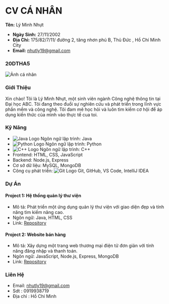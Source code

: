 # CV CÁ NHÂN

  **Tên:** Lý Minh Nhựt
- **Ngày Sinh:** 27/11/2002
- **Địa Chỉ:** 175/82/7/11/ đường 2, tăng nhơn phú B, Thủ Đức , Hồ Chí Minh City
- **Email:** nhutly19@gmail.com
### 20DTHA5

![Ảnh cá nhân](https://scontent.fsgn1-1.fna.fbcdn.net/v/t39.30808-1/399505342_3584135855235746_983175597750843886_n.jpg?stp=cp6_dst-jpg_p320x320&_nc_cat=102&ccb=1-7&_nc_sid=5f2048&_nc_ohc=rLbUSXp9IA8AX_6rI-x&_nc_ht=scontent.fsgn1-1.fna&oh=00_AfBPwzh05Gx3zyXOI2EArXN71nmsd0ZFpG4MlQwe0q21GQ&oe=6602D56D)



### Giới Thiệu

Xin chào! Tôi là Lý Minh Nhựt, một sinh viên ngành Công nghệ thông tin tại Đại học ABC. Tôi đang theo đuổi sự nghiên cứu và phát triển trong lĩnh vực phần mềm và công nghệ. Tôi đam mê học hỏi và luôn tìm kiếm cơ hội để áp dụng kiến thức của mình vào thực tế cua toi.

### Kỹ Năng

- ![Java Logo](https://upload.wikimedia.org/wikipedia/en/thumb/3/30/Java_programming_language_logo.svg/80px-Java_programming_language_logo.svg.png) Ngôn ngữ lập trình: Java
- ![Python Logo](https://upload.wikimedia.org/wikipedia/commons/thumb/c/c3/Python-logo-notext.svg/80px-Python-logo-notext.svg.png) Ngôn ngữ lập trình: Python
- ![C++ Logo](https://upload.wikimedia.org/wikipedia/commons/thumb/1/18/ISO_C%2B%2B_Logo.svg/80px-ISO_C%2B%2B_Logo.svg.png) Ngôn ngữ lập trình: C++
- Frontend: HTML, CSS, JavaScript
- Backend: Node.js, Express
- Cơ sở dữ liệu: MySQL, MongoDB
- Công cụ phát triển: ![Git Logo](https://upload.wikimedia.org/wikipedia/commons/thumb/e/e0/Git-logo.svg/80px-Git-logo.svg.png) Git, GitHub, VS Code, IntelliJ IDEA

### Dự Án

#### Project 1: Hệ thống quản lý thư viện
- Mô tả: Phát triển một ứng dụng quản lý thư viện với giao diện đẹp và tính năng tìm kiếm nâng cao.
- Ngôn ngữ: Java, HTML, CSS
- Link: [Repository](link_to_repository)

#### Project 2: Website bán hàng
- Mô tả: Xây dựng một trang web thương mại điện tử đơn giản với tính năng đăng nhập và thanh toán.
- Ngôn ngữ: JavaScript, Node.js, Express, MongoDB
- Link: [Repository](link_to_repository)

### Liên Hệ

- Email: nhutly19@gmail.com
- Sdt : 0919938719
- Địa chỉ : Hồ Chí Minh 